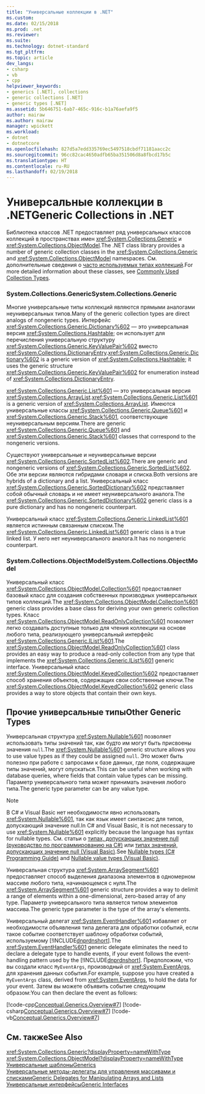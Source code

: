```yaml
---
title: "Универсальные коллекции в .NET"
ms.custom: 
ms.date: 02/15/2018
ms.prod: .net
ms.reviewer: 
ms.suite: 
ms.technology: dotnet-standard
ms.tgt_pltfrm: 
ms.topic: article
dev_langs:
- csharp
- vb
- cpp
helpviewer_keywords:
- generics [.NET], collections
- generic collections [.NET]
- generic types [.NET]
ms.assetid: 5b646751-6ab7-465c-916c-b1a76aefa9f5
author: mairaw
ms.author: mairaw
manager: wpickett
ms.workload:
- dotnet
- dotnetcore
ms.openlocfilehash: 827d5a7edd335769ec5497518cbdf71181aacc2c
ms.sourcegitcommit: 96cc82cac4650adfb65ba351506d8a8fbcd17b5c
ms.translationtype: HT
ms.contentlocale: ru-RU
ms.lasthandoff: 02/19/2018
---
```

# <a name="generic-collections-in-net"></a><span data-ttu-id="c2206-102">Универсальные коллекции в .NET</span><span class="sxs-lookup"><span data-stu-id="c2206-102">Generic Collections in .NET</span></span>

 <span data-ttu-id="c2206-103">Библиотека классов .NET предоставляет ряд универсальных классов коллекций в пространствах имен <xref:System.Collections.Generic> и <xref:System.Collections.ObjectModel>.</span><span class="sxs-lookup"><span data-stu-id="c2206-103">The .NET class library provides a number of generic collection classes in the <xref:System.Collections.Generic> and <xref:System.Collections.ObjectModel> namespaces.</span></span> <span data-ttu-id="c2206-104">См. дополнительные сведения о [часто используемых типах коллекций](../../../docs/standard/collections/commonly-used-collection-types.md).</span><span class="sxs-lookup"><span data-stu-id="c2206-104">For more detailed information about these classes, see [Commonly Used Collection Types](../../../docs/standard/collections/commonly-used-collection-types.md).</span></span>  
  
### <a name="systemcollectionsgeneric"></a><span data-ttu-id="c2206-105">System.Collections.Generic</span><span class="sxs-lookup"><span data-stu-id="c2206-105">System.Collections.Generic</span></span>  
 <span data-ttu-id="c2206-106">Многие универсальные типы коллекций являются прямыми аналогами неуниверсальных типов.</span><span class="sxs-lookup"><span data-stu-id="c2206-106">Many of the generic collection types are direct analogs of nongeneric types.</span></span> <span data-ttu-id="c2206-107">Интерфейс <xref:System.Collections.Generic.Dictionary%602> — это универсальная версия <xref:System.Collections.Hashtable>; он использует для перечисления универсальную структуру <xref:System.Collections.Generic.KeyValuePair%602> вместо <xref:System.Collections.DictionaryEntry>.</span><span class="sxs-lookup"><span data-stu-id="c2206-107"><xref:System.Collections.Generic.Dictionary%602> is a generic version of <xref:System.Collections.Hashtable>; it uses the generic structure <xref:System.Collections.Generic.KeyValuePair%602> for enumeration instead of <xref:System.Collections.DictionaryEntry>.</span></span>  
  
 <span data-ttu-id="c2206-108"><xref:System.Collections.Generic.List%601> — это универсальная версия <xref:System.Collections.ArrayList>.</span><span class="sxs-lookup"><span data-stu-id="c2206-108"><xref:System.Collections.Generic.List%601> is a generic version of <xref:System.Collections.ArrayList>.</span></span> <span data-ttu-id="c2206-109">Имеются универсальные классы <xref:System.Collections.Generic.Queue%601> и <xref:System.Collections.Generic.Stack%601>, соответствующие неуниверсальным версиям.</span><span class="sxs-lookup"><span data-stu-id="c2206-109">There are generic <xref:System.Collections.Generic.Queue%601> and <xref:System.Collections.Generic.Stack%601> classes that correspond to the nongeneric versions.</span></span>  
  
 <span data-ttu-id="c2206-110">Существуют универсальные и неуниверсальные версии <xref:System.Collections.Generic.SortedList%602>.</span><span class="sxs-lookup"><span data-stu-id="c2206-110">There are generic and nongeneric versions of <xref:System.Collections.Generic.SortedList%602>.</span></span> <span data-ttu-id="c2206-111">Обе эти версии являются гибридами словаря и списка.</span><span class="sxs-lookup"><span data-stu-id="c2206-111">Both versions are hybrids of a dictionary and a list.</span></span> <span data-ttu-id="c2206-112">Универсальный класс <xref:System.Collections.Generic.SortedDictionary%602> представляет собой обычный словарь и не имеет неуниверсального аналога.</span><span class="sxs-lookup"><span data-stu-id="c2206-112">The <xref:System.Collections.Generic.SortedDictionary%602> generic class is a pure dictionary and has no nongeneric counterpart.</span></span>  
  
 <span data-ttu-id="c2206-113">Универсальный класс <xref:System.Collections.Generic.LinkedList%601> является истинным связанным списком.</span><span class="sxs-lookup"><span data-stu-id="c2206-113">The <xref:System.Collections.Generic.LinkedList%601> generic class is a true linked list.</span></span> <span data-ttu-id="c2206-114">У него нет неуниверсального аналога.</span><span class="sxs-lookup"><span data-stu-id="c2206-114">It has no nongeneric counterpart.</span></span>  
  
### <a name="systemcollectionsobjectmodel"></a><span data-ttu-id="c2206-115">System.Collections.ObjectModel</span><span class="sxs-lookup"><span data-stu-id="c2206-115">System.Collections.ObjectModel</span></span>  
 <span data-ttu-id="c2206-116">Универсальный класс <xref:System.Collections.ObjectModel.Collection%601> предоставляет базовый класс для создания собственных производных универсальных типов коллекций.</span><span class="sxs-lookup"><span data-stu-id="c2206-116">The <xref:System.Collections.ObjectModel.Collection%601> generic class provides a base class for deriving your own generic collection types.</span></span> <span data-ttu-id="c2206-117">Класс <xref:System.Collections.ObjectModel.ReadOnlyCollection%601> позволяет легко создавать доступные только для чтения коллекции на основе любого типа, реализующего универсальный интерфейс <xref:System.Collections.Generic.IList%601>.</span><span class="sxs-lookup"><span data-stu-id="c2206-117">The <xref:System.Collections.ObjectModel.ReadOnlyCollection%601> class provides an easy way to produce a read-only collection from any type that implements the <xref:System.Collections.Generic.IList%601> generic interface.</span></span> <span data-ttu-id="c2206-118">Универсальный класс <xref:System.Collections.ObjectModel.KeyedCollection%602> предоставляет способ хранения объектов, содержащих свои собственные ключи.</span><span class="sxs-lookup"><span data-stu-id="c2206-118">The <xref:System.Collections.ObjectModel.KeyedCollection%602> generic class provides a way to store objects that contain their own keys.</span></span>  
  
## <a name="other-generic-types"></a><span data-ttu-id="c2206-119">Прочие универсальные типы</span><span class="sxs-lookup"><span data-stu-id="c2206-119">Other Generic Types</span></span>  
 <span data-ttu-id="c2206-120">Универсальная структура <xref:System.Nullable%601> позволяет использовать типы значений так, как будто им могут быть присвоены значения `null`.</span><span class="sxs-lookup"><span data-stu-id="c2206-120">The <xref:System.Nullable%601> generic structure allows you to use value types as if they could be assigned `null`.</span></span> <span data-ttu-id="c2206-121">Это может быть полезно при работе с запросами к базе данных, где поля, содержащие типы значений, могут опускаться.</span><span class="sxs-lookup"><span data-stu-id="c2206-121">This can be useful when working with database queries, where fields that contain value types can be missing.</span></span> <span data-ttu-id="c2206-122">Параметр универсального типа может принимать значения любого типа.</span><span class="sxs-lookup"><span data-stu-id="c2206-122">The generic type parameter can be any value type.</span></span>  
  
> [!NOTE]
>  <span data-ttu-id="c2206-123">В C# и Visual Basic нет необходимости явно использовать <xref:System.Nullable%601>, так как язык имеет синтаксис для типов, допускающий значение null.</span><span class="sxs-lookup"><span data-stu-id="c2206-123">In C# and Visual Basic, it is not necessary to use <xref:System.Nullable%601> explicitly because the language has syntax for nullable types.</span></span> <span data-ttu-id="c2206-124">См. статьи о [типах, допускающих значение null (руководство по программированию на C#)](../../csharp/programming-guide/nullable-types/index.md) или [типах значений, допускающих значение null (Visual Basic)](../../visual-basic/programming-guide/language-features/data-types/nullable-value-types.md).</span><span class="sxs-lookup"><span data-stu-id="c2206-124">See [Nullable types (C# Programming Guide)](../../csharp/programming-guide/nullable-types/index.md) and [Nullable value types (Visual Basic)](../../visual-basic/programming-guide/language-features/data-types/nullable-value-types.md).</span></span> 
  
 <span data-ttu-id="c2206-125">Универсальная структура <xref:System.ArraySegment%601> предоставляет способ выделения диапазона элементов в одномерном массиве любого типа, начинающемся с нуля.</span><span class="sxs-lookup"><span data-stu-id="c2206-125">The <xref:System.ArraySegment%601> generic structure provides a way to delimit a range of elements within a one-dimensional, zero-based array of any type.</span></span> <span data-ttu-id="c2206-126">Параметр универсального типа является типом элементов массива.</span><span class="sxs-lookup"><span data-stu-id="c2206-126">The generic type parameter is the type of the array's elements.</span></span>  
  
 <span data-ttu-id="c2206-127">Универсальный делегат <xref:System.EventHandler%601> избавляет от необходимости объявления типа делегата для обработки событий, если такое событие соответствует шаблону обработки событий, используемому [!INCLUDE[dnprdnshort](../../../includes/dnprdnshort-md.md)].</span><span class="sxs-lookup"><span data-stu-id="c2206-127">The <xref:System.EventHandler%601> generic delegate eliminates the need to declare a delegate type to handle events, if your event follows the event-handling pattern used by the [!INCLUDE[dnprdnshort](../../../includes/dnprdnshort-md.md)].</span></span> <span data-ttu-id="c2206-128">Предположим, что вы создали класс `MyEventArgs`, производный от <xref:System.EventArgs>, для хранения данных события.</span><span class="sxs-lookup"><span data-stu-id="c2206-128">For example, suppose you have created a `MyEventArgs` class, derived from <xref:System.EventArgs>, to hold the data for your event.</span></span> <span data-ttu-id="c2206-129">Затем вы можете объявить событие следующим образом:</span><span class="sxs-lookup"><span data-stu-id="c2206-129">You can then declare the event as follows:</span></span>  
  
 [!code-cpp[Conceptual.Generics.Overview#7](../../../samples/snippets/cpp/VS_Snippets_CLR/conceptual.generics.overview/cpp/source2.cpp#7)]
 [!code-csharp[Conceptual.Generics.Overview#7](../../../samples/snippets/csharp/VS_Snippets_CLR/conceptual.generics.overview/cs/source2.cs#7)]
 [!code-vb[Conceptual.Generics.Overview#7](../../../samples/snippets/visualbasic/VS_Snippets_CLR/conceptual.generics.overview/vb/source2.vb#7)]  
  
## <a name="see-also"></a><span data-ttu-id="c2206-130">См. также</span><span class="sxs-lookup"><span data-stu-id="c2206-130">See Also</span></span>  
 <xref:System.Collections.Generic?displayProperty=nameWithType>  
 <xref:System.Collections.ObjectModel?displayProperty=nameWithType>  
 [<span data-ttu-id="c2206-131">Универсальные шаблоны</span><span class="sxs-lookup"><span data-stu-id="c2206-131">Generics</span></span>](../../../docs/standard/generics/index.md)  
 [<span data-ttu-id="c2206-132">Универсальные методы-делегаты для управления массивами и списками</span><span class="sxs-lookup"><span data-stu-id="c2206-132">Generic Delegates for Manipulating Arrays and Lists</span></span>](../../../docs/standard/generics/delegates-for-manipulating-arrays-and-lists.md)  
 [<span data-ttu-id="c2206-133">Универсальные интерфейсы</span><span class="sxs-lookup"><span data-stu-id="c2206-133">Generic Interfaces</span></span>](../../../docs/standard/generics/interfaces.md)
